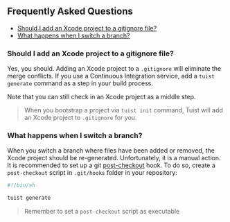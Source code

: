 ## Frequently Asked Questions

- [Should I add an Xcode project to a gitignore file?](#should-i-add-an-xcode-project-to-a-gitignore-file)
- [What happens when I switch a branch?](#what-happens-when-i-switch-a-branch)

### Should I add an Xcode project to a gitignore file?

Yes, you should. Adding an Xcode project to a `.gitignore` will eliminate the merge conflicts. If you use a Continuous Integration service, add a `tuist generate` command as a step in your build process.

Note that you can still check in an Xcode project as a middle step.

> When you bootstrap a project via `tuist init` command, Tuist will add an Xcode project to `.gitignore` for you.

### What happens when I switch a branch?

When you switch a branch where files have been added or removed, the Xcode project should be re-generated. Unfortunately, it is a manual action. It is recommended to set up a git [post-checkout](https://www.git-scm.com/docs/githooks#_post_checkout) hook. To do so, create a `post-checkout` script in `.git/hooks` folder in your repository:

```bash
#!/bin/sh

tuist generate
```

> Remember to set a `post-checkout` script as executable
